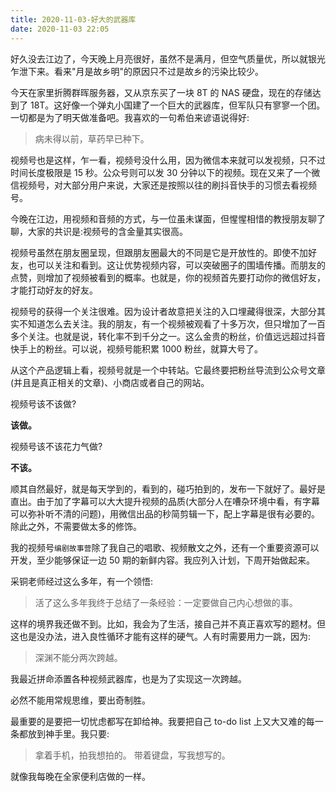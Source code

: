 ```yaml
---
title: 2020-11-03-好大的武器库
date: 2020-11-03 22:05
---
```

好久没去江边了，今天晚上月亮很好，虽然不是满月，但空气质量优，所以就银光乍泄下来。看来"月是故乡明"的原因只不过是故乡的污染比较少。

今天在家里折腾群晖服务器，又从京东买了一块 8T 的 NAS 硬盘，现在的存储达到了 18T。这好像一个弹丸小国建了一个巨大的武器库，但军队只有寥寥一个团。一切都是为了明天做准备吧。我喜欢的一句希伯来谚语说得好:

>  病未得以前，草药早已种下。

视频号也是这样，乍一看，视频号没什么用，因为微信本来就可以发视频，只不过时间长度极限是 15 秒。公众号则可以发 30 分钟以下的视频。现在又来了一个微信视频号，对大部分用户来说，大家还是按照以往的刷抖音快手的习惯去看视频号。

今晚在江边，用视频和音频的方式，与一位虽未谋面，但惺惺相惜的教授朋友聊了聊，大家的共识是:视频号的含金量其实很高。

视频号虽然在朋友圈呈现，但跟朋友圈最大的不同是它是开放性的。即使不加好友，也可以关注和看到。这让优势视频内容，可以突破圈子的围墙传播。而朋友的点赞，则增加了视频被看到的概率。也就是，你的视频首先要打动你的微信好友，才能打动好友的好友。

视频号的获得一个关注很难。因为设计者故意把关注的入口埋藏得很深，大部分其实不知道怎么去关注。我的朋友，有一个视频被观看了十多万次，但只增加了一百多个关注。也就是说，转化率不到千分之一。这么金贵的粉丝，价值远远超过抖音快手上的粉丝。可以说，视频号能积累 1000 粉丝，就算大号了。

从这个产品逻辑上看，视频号就是一个中转站。它最终要把粉丝导流到公众号文章(并且是真正相关的文章)、小商店或者自己的网站。

视频号该不该做?

**该做。**

视频号该不该花力气做?

**不该。**

顺其自然最好，就是每天学到的，看到的，碰巧拍到的，发布一下就好了。最好是直出。由于加了字幕可以大大提升视频的品质(大部分人在嘈杂环境中看，有字幕可以弥补听不清的问题)，用微信出品的秒简剪辑一下，配上字幕是很有必要的。除此之外，不需要做太多的修饰。

我的视频号`编剧故事营`除了我自己的唱歌、视频散文之外，还有一个重要资源可以开发，至少能够保证一边 50 期的新鲜内容。我应列入计划，下周开始做起来。

采铜老师经过这么多年，有一个领悟:

> 活了这么多年我终于总结了一条经验：一定要做自己内心想做的事。

这样的境界我还做不到。比如，我会为了生活，接自己并不真正喜欢写的题材。但这也是没办法，进入良性循环才能有这样的硬气。人有时需要用力一跳，因为:

>  深渊不能分两次跨越。

我最近拼命添置各种视频武器库，也是为了实现这一次跨越。

必然不能用常规思维，要出奇制胜。

最重要的是要把一切忧虑都写在卸给神。我要把自己 to-do list 上又大又难的每一条都放到神手里。我只要:

>拿着手机，拍我想拍的。
>带着键盘，写我想写的。

就像我每晚在全家便利店做的一样。


